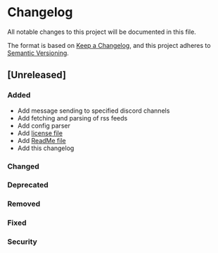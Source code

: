 # Changelog

All notable changes to this project will be documented in this file.

The format is based on [Keep a Changelog](https://keepachangelog.com/en/1.1.0/),
and this project adheres to [Semantic Versioning](https://semver.org/spec/v2.0.0.html).

## [Unreleased]

### Added

- Add message sending to specified discord channels
- Add fetching and parsing of rss feeds
- Add config parser
- Add [license file](./LICENSE)
- Add [ReadMe file](./README.md)
- Add this changelog

### Changed

### Deprecated

### Removed

### Fixed

### Security